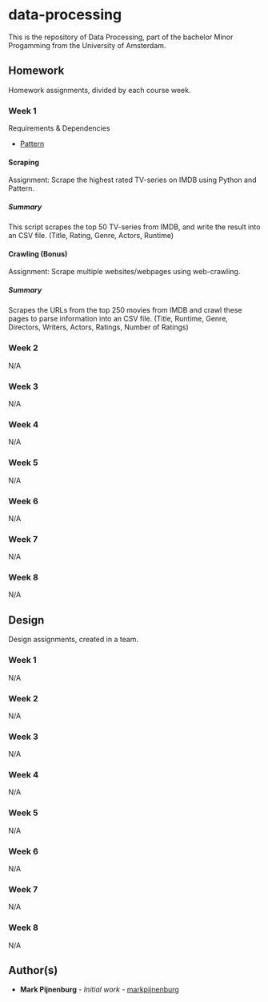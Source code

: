 # data-processing

This is the repository of Data Processing, part of the bachelor Minor Progamming from the University of Amsterdam.

## Homework
Homework assignments, divided by each course week.

### Week 1

Requirements & Dependencies
* [Pattern](https://pypi.python.org/pypi/Pattern)

#### Scraping

Assignment: Scrape the highest rated TV-series on IMDB using Python and Pattern.

##### Summary
This script scrapes the top 50 TV-series from IMDB, and write the result into an CSV file. (Title, Rating, Genre, Actors, Runtime)

#### Crawling (Bonus)

Assignment: Scrape multiple websites/webpages using web-crawling.

##### Summary
Scrapes the URLs from the top 250 movies from IMDB and crawl these pages to parse information into an CSV file. (Title, Runtime, Genre, Directors, Writers, Actors, Ratings, Number of Ratings)

### Week 2
N/A

### Week 3
N/A

### Week 4
N/A

### Week 5
N/A

### Week 6
N/A

### Week 7
N/A

### Week 8
N/A

## Design
Design assignments, created in a team.

### Week 1
N/A

### Week 2
N/A

### Week 3
N/A

### Week 4
N/A

### Week 5
N/A

### Week 6
N/A

### Week 7
N/A

### Week 8
N/A

## Author(s)

* **Mark Pijnenburg** - *Initial work* - [markpijnenburg](https://github.com/markpijnenburg)
